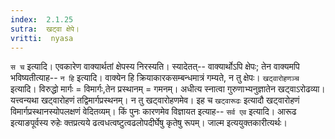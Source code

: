 ```yaml
---
index:  2.1.25
sutra:  खट्वा क्षेपे।
vritti:  nyasa
---
```


`स च` इत्यादि। एवकारेण वाक्यार्थतां क्षेपस्य निरस्यति। स्यादेतत्-- वाक्यार्थोऽपि क्षेपः; तेन वाक्यमपि भविष्यतीत्याह-- `न हि` इत्यादि। वाक्येन हि क्रियाकारकसम्बन्धमात्रं गम्यते, न तु क्षेपः। `खट्वारोहणञ्च` इत्यादि। विरुद्धो मार्गः = विमार्गः,तेन प्रस्थानम् = गमनम्। अधीत्य स्नात्वा गुरुणाभ्यनुज्ञातेन खट्वाऽरोढव्या। यत्त्वन्यथा खट्वारोहणं तद्विमार्गप्रस्थनम्। न तु खट्वारोहणमेव। इह च `खट्वारूढः` इत्यादौ खट्वारोहणं विमार्गप्रस्थानस्योपलक्षणं वेदितव्यम्। किं पुनः कारणमेव विज्ञायत इत्याह-- `सर्व एव` इत्यादि। आरूढ इत्याङपूर्वस्य रुहेः क्तप्रत्यये ढत्वधत्वष्टुत्वढलोपदीर्घेषु कृतेषु रूपम्। जाल्म इत्ययुक्तकारीत्यर्थः।
